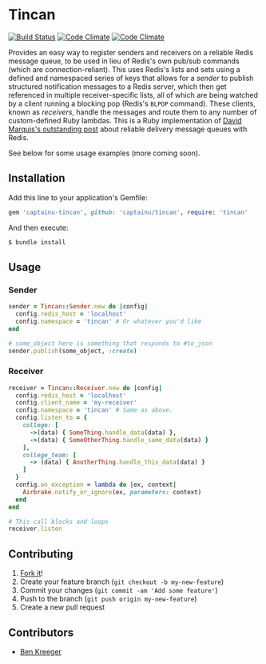 # Tincan

[![Build Status](https://travis-ci.org/captainu/tincan.svg?branch=master)](https://travis-ci.org/captainu/tincan) [![Code Climate](https://codeclimate.com/github/captainu/tincan.png)](https://codeclimate.com/github/captainu/tincan) [![Code Climate](https://codeclimate.com/github/captainu/tincan/coverage.png)](https://codeclimate.com/github/captainu/tincan) 

Provides an easy way to register senders and receivers on a reliable Redis message queue, to be used in lieu of Redis's own pub/sub commands (which are connection-reliant). This uses Redis's lists and sets using a defined and namespaced series of keys that allows for a *sender* to publish structured notification messages to a Redis server, which then get referenced in multiple receiver-specific lists, all of which are being watched by a client running a blocking pop (Redis's `BLPOP` command). These clients, known as *receivers*, handle the messages and route them to any number of custom-defined Ruby lambdas.
This is a Ruby implementation of [David Marquis's outstanding post](http://davidmarquis.wordpress.com/2013/01/03/reliable-delivery-message-queues-with-redis/) about reliable delivery message queues with Redis.

See below for some usage examples (more coming soon).

## Installation

Add this line to your application's Gemfile:

``` ruby
gem 'captainu-tincan', github: 'captainu/tincan', require: 'tincan'
```

And then execute:

``` bash
$ bundle install
```

## Usage

### Sender

``` ruby
sender = Tincan::Sender.new do |config|
  config.redis_host = 'localhost'
  config.namespace = 'tincan' # Or whatever you'd like
end

# some_object here is something that responds to #to_json
sender.publish(some_object, :create)
```

### Receiver

``` ruby
receiver = Tincan::Receiver.new do |config|
  config.redis_host = 'localhost'
  config.client_name = 'my-receiver'
  config.namespace = 'tincan' # Same as above.
  config.listen_to = {
    college: [
      ->(data) { SomeThing.handle_data(data) },
      ->(data) { SomeOtherThing.handle_same_data(data) }
    ],
    college_team: [
      -> (data) { AnotherThing.handle_this_data(data) }
    ]
  }
  config.on_exception = lambda do |ex, context|
    Airbrake.notify_or_ignore(ex, parameters: context)
  end
end

# This call blocks and loops
receiver.listen
```

## Contributing

1. [Fork it](https://github.com/captainu/tincan/fork)!
2. Create your feature branch (`git checkout -b my-new-feature`)
3. Commit your changes (`git commit -am 'Add some feature'`)
4. Push to the branch (`git push origin my-new-feature`)
5. Create a new pull request

## Contributors

- [Ben Kreeger](https://github.com/kreeger)
